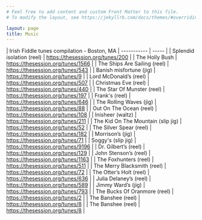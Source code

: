 ```yaml
---
# Feel free to add content and custom Front Matter to this file.
# To modify the layout, see https://jekyllrb.com/docs/themes/#overriding-theme-defaults

layout: page
title: Music
---
```

| Irish Fiddle tunes compilation - Boston, MA
| ----------- | ----- |
| Splendid isolation (reel) | https://thesession.org/tunes/200 |
| The Holly Bush | https://thesession.org/tunes/1566 |
| The Ships Are Sailing (reel) | https://thesession.org/tunes/543 |
| Banish misfortune (jig) | https://thesession.org/tunes/9 |
| Lord McDonald’s (reel) | https://thesession.org/tunes/507 |
| Christmas Eve (reel) | https://thesession.org/tunes/440 |
| The Star Of Munster (reel) | https://thesession.org/tunes/197 |
| Frank's (reel) | https://thesession.org/tunes/646 |
| The Rolling Waves (jig) | https://thesession.org/tunes/88 |
| Out On The Ocean (reel) | https://thesession.org/tunes/108 |
| Inisheer (waltz) | https://thesession.org/tunes/211 |
| The Kid On The Mountain (slip jig) | https://thesession.org/tunes/52 |
| The Silver Spear (reel) | https://thesession.org/tunes/182 |
| Morrison’s (jig) | https://thesession.org/tunes/71 |
| Soggy's (slip jig) | https://thesession.org/tunes/9196 |
| Dr. Gilbert’s (reel) | https://thesession.org/tunes/129 |
| John Stenson’s (reel) | https://thesession.org/tunes/1163 |
| The Foxhunters (reel) | https://thesession.org/tunes/511 |
| The Merry Blacksmith (reel) | https://thesession.org/tunes/72 |
| The Otter’s Holt (reel) | https://thesession.org/tunes/636 |
| Julia Delaney’s (reel) | https://thesession.org/tunes/589 |
| Jimmy Ward’s (jig) | https://thesession.org/tunes/793 |
| The Bucks Of Oranmore (reel) | https://thesession.org/tunes/2 |
| The Banshee (reel) | https://thesession.org/tunes/8 |
| The Banshee (reel) | https://thesession.org/tunes/8 |
